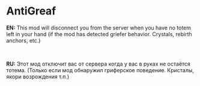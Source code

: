 # AntiGreaf
**EN:**
This mod will disconnect you from the server when you have no totem left in your hand (if the mod has detected griefer behavior. Crystals, rebirth anchors, etc.)

<br>

**RU:**
Этот мод отключит вас от сервера когда у вас в руках не остаётся тотема. (Только если мод обнаружил гриферское поведение. Кристалы, якори возрождения т.п.)
